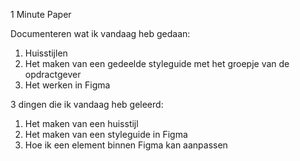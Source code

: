 1 Minute Paper

Documenteren wat ik vandaag heb gedaan:

1. Huisstijlen
2. Het maken van een gedeelde styleguide met het groepje van de opdractgever
3. Het werken in Figma

3 dingen die ik vandaag heb geleerd:

1. Het maken van een huisstijl
2. Het maken van een styleguide in Figma
3. Hoe ik een element binnen Figma kan aanpassen